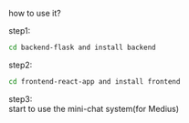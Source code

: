 

how to use it?

step1:
```sh
cd backend-flask and install backend
```

step2:
```sh
cd frontend-react-app and install frontend
```

step3:   
start to use the mini-chat system(for Medius)

